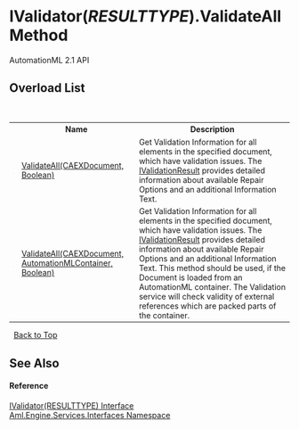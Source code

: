 # IValidator(*RESULTTYPE*).ValidateAll Method 
AutomationML 2.1 API 


## Overload List
&nbsp;<table><tr><th></th><th>Name</th><th>Description</th></tr><tr><td>![Public method](media/pubmethod.gif "Public method")</td><td><a href="M_Aml_Engine_Services_Interfaces_IValidator_1_ValidateAll_1">ValidateAll(CAEXDocument, Boolean)</a></td><td>
Get Validation Information for all elements in the specified document, which have validation issues. The <a href="T_Aml_Engine_Services_Interfaces_IValidationResult">IValidationResult</a> provides detailed information about available Repair Options and an additional Information Text.</td></tr><tr><td>![Public method](media/pubmethod.gif "Public method")</td><td><a href="M_Aml_Engine_Services_Interfaces_IValidator_1_ValidateAll">ValidateAll(CAEXDocument, AutomationMLContainer, Boolean)</a></td><td>
Get Validation Information for all elements in the specified document, which have validation issues. The <a href="T_Aml_Engine_Services_Interfaces_IValidationResult">IValidationResult</a> provides detailed information about available Repair Options and an additional Information Text. This method should be used, if the Document is loaded from an AutomationML container. The Validation service will check validity of external references which are packed parts of the container.</td></tr></table>&nbsp;
<a href="#ivalidator(*resulttype*).validateall-method">Back to Top</a>

## See Also


#### Reference
<a href="T_Aml_Engine_Services_Interfaces_IValidator_1">IValidator(RESULTTYPE) Interface</a><br /><a href="N_Aml_Engine_Services_Interfaces">Aml.Engine.Services.Interfaces Namespace</a><br />